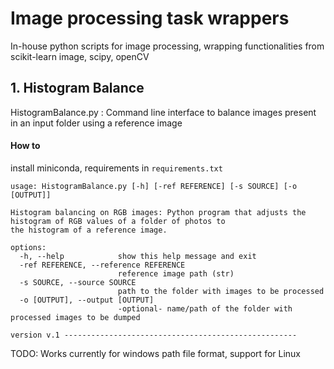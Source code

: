# Image processing task wrappers

In-house python scripts for image processing, wrapping functionalities from scikit-learn image, scipy, openCV

## 1. Histogram Balance

HistogramBalance.py : Command line interface to balance images present in an input folder using a reference image

#### How to

install miniconda, requirements in `requirements.txt`

```
usage: HistogramBalance.py [-h] [-ref REFERENCE] [-s SOURCE] [-o [OUTPUT]]

Histogram balancing on RGB images: Python program that adjusts the histogram of RGB values of a folder of photos to
the histogram of a reference image.

options:
  -h, --help            show this help message and exit
  -ref REFERENCE, --reference REFERENCE
                        reference image path (str)
  -s SOURCE, --source SOURCE
                        path to the folder with images to be processed
  -o [OUTPUT], --output [OUTPUT]
                        -optional- name/path of the folder with processed images to be dumped

version v.1 ----------------------------------------------------
```

TODO: Works currently for windows path file format, support for Linux
